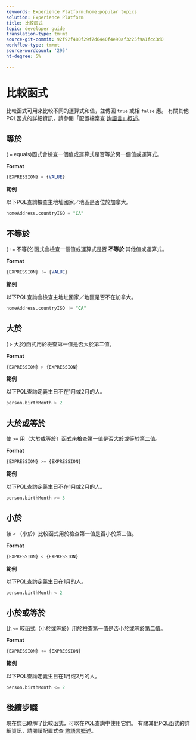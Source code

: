 ```yaml
---
keywords: Experience Platform;home;popular topics
solution: Experience Platform
title: 比較函式
topic: developer guide
translation-type: tm+mt
source-git-commit: 92f92f480f29f7d6440f4e90af3225f9a1fcc3d0
workflow-type: tm+mt
source-wordcount: '295'
ht-degree: 5%

---
```



# 比較函式

比較函式可用來比較不同的運算式和值，並傳回 `true` 或相 `false` 應。 有關其他PQL函式的詳細資訊，請參閱「配置檔案查 [詢語言」概述](./overview.md)。

## 等於

( `=` equals)函式會檢查一個值或運算式是否等於另一個值或運算式。

**Format**

```sql
{EXPRESSION} = {VALUE}
```

**範例**

以下PQL查詢檢查主地址國家／地區是否位於加拿大。

```sql
homeAddress.countryISO = "CA"
```

## 不等於

( `!=` 不等於)函式會檢查一個值或運算式是否 **不等於** 其他值或運算式。

**Format**

```sql
{EXPRESSION} != {VALUE}
```

**範例**

以下PQL查詢會檢查主地址國家／地區是否不在加拿大。

```sql
homeAddress.countryISO != "CA"
```

## 大於

( `>` 大於)函式用於檢查第一值是否大於第二值。

**Format**

```sql
{EXPRESSION} > {EXPRESSION} 
```

**範例**

以下PQL查詢定義生日不在1月或2月的人。

```sql
person.birthMonth > 2
```

## 大於或等於

使 `>=` 用（大於或等於）函式來檢查第一值是否大於或等於第二值。

**Format**

```sql
{EXPRESSION} >= {EXPRESSION} 
```

**範例**

以下PQL查詢定義生日不在1月或2月的人。

```sql
person.birthMonth >= 3
```

## 小於

該 `<` （小於）比較函式用於檢查第一值是否小於第二值。

**Format**

```sql
{EXPRESSION} < {EXPRESSION} 
```

**範例**

以下PQL查詢定義生日在1月的人。

```sql
person.birthMonth < 2
```

## 小於或等於

比 `<=` 較函式（小於或等於）用於檢查第一值是否小於或等於第二值。

**Format**

```sql
{EXPRESSION} <= {EXPRESSION} 
```

**範例**

以下PQL查詢定義生日在1月或2月的人。

```sql
person.birthMonth <= 2
```

## 後續步驟

現在您已瞭解了比較函式，可以在PQL查詢中使用它們。 有關其他PQL函式的詳細資訊，請閱讀配置式查 [詢語言概述](./overview.md)。
